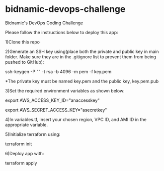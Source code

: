 # bidnamic-devops-challenge
Bidnamic's DevOps Coding Challenge

Please follow the instructions below to deploy this app:

1)Clone this repo

2)Generate an SSH key using(place both the private and public key in main folder. Make sure they are in the .gitignore list to prevent them from being pushed to GitHub):

  ssh-keygen -P "" -t rsa -b 4096 -m pem -f key.pem              
  
  *The private key must be named key.pem and the public key, key.pem.pub
  
3)Set the required environment variables as shown below:

  export AWS_ACCESS_KEY_ID="anaccesskey"
  
  export AWS_SECRET_ACCESS_KEY="asecretkey"
  
4)In variables.tf, insert your chosen region, VPC ID, and AMI ID in the appropriate variable.
  
5)Initialize terraform using:

  terraform init
  
6)Deploy app with:

  terraform apply
